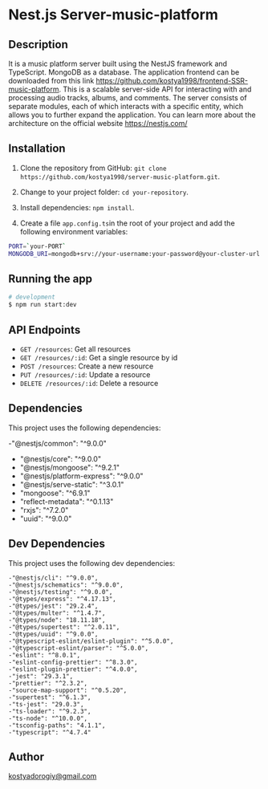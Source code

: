 # Nest.js Server-music-platform

## Description

It is a music platform server built using the NestJS framework and TypeScript. MongoDB as a database. The application frontend can be downloaded from this link https://github.com/kostya1998/frontend-SSR-music-platform. This is a scalable server-side API for interacting with and processing audio tracks, albums, and comments. The server consists of separate modules, each of which interacts with a specific entity, which allows you to further expand the application. You can learn more about the architecture on the official website https://nestjs.com/

## Installation

1. Clone the repository from GitHub: `git clone https://github.com/kostya1998/server-music-platform.git`.

2. Change to your project folder: `cd your-repository`.

3. Install dependencies: `npm install`.

4. Create a file `app.config.ts`in the root of your project and add the following environment variables:

```bash
PORT=`your-PORT`
MONGODB_URI=mongodb+srv://your-username:your-password@your-cluster-url.your-provider.net/your-database-name?retryWrites=true&w=majority
```

## Running the app

```bash
# development
$ npm run start:dev

```

## API Endpoints

- `GET /resources`: Get all resources
- `GET /resources/:id`: Get a single resource by id
- `POST /resources`: Create a new resource
- `PUT /resources/:id`: Update a resource
- `DELETE /resources/:id`: Delete a resource

## Dependencies

This project uses the following dependencies:

-"@nestjs/common": "^9.0.0"

- "@nestjs/core": "^9.0.0"
- "@nestjs/mongoose": "^9.2.1"
- "@nestjs/platform-express": "^9.0.0"
- "@nestjs/serve-static": "^3.0.1"
- "mongoose": "^6.9.1"
- "reflect-metadata": "^0.1.13"
- "rxjs": "^7.2.0"
- "uuid": "^9.0.0"

## Dev Dependencies

This project uses the following dev dependencies:

    -"@nestjs/cli": "^9.0.0",
    -"@nestjs/schematics": "^9.0.0",
    -"@nestjs/testing": "^9.0.0",
    -"@types/express": "^4.17.13",
    -"@types/jest": "29.2.4",
    -"@types/multer": "^1.4.7",
    -"@types/node": "18.11.18",
    -"@types/supertest": "^2.0.11",
    -"@types/uuid": "^9.0.0",
    -"@typescript-eslint/eslint-plugin": "^5.0.0",
    -"@typescript-eslint/parser": "^5.0.0",
    -"eslint": "^8.0.1",
    -"eslint-config-prettier": "^8.3.0",
    -"eslint-plugin-prettier": "^4.0.0",
    -"jest": "29.3.1",
    -"prettier": "^2.3.2",
    -"source-map-support": "^0.5.20",
    -"supertest": "^6.1.3",
    -"ts-jest": "29.0.3",
    -"ts-loader": "^9.2.3",
    -"ts-node": "^10.0.0",
    -"tsconfig-paths": "4.1.1",
    -"typescript": "^4.7.4"

## Author

kostyadorogiy@gmail.com
